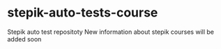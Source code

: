 # stepik-auto-tests-course
Stepik auto test repositoty
New information about stepik courses will be added soon

